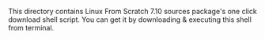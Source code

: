 This directory contains Linux From Scratch 7.10 sources package's one click download shell script.
You can get it by downloading & executing this shell from terminal.

